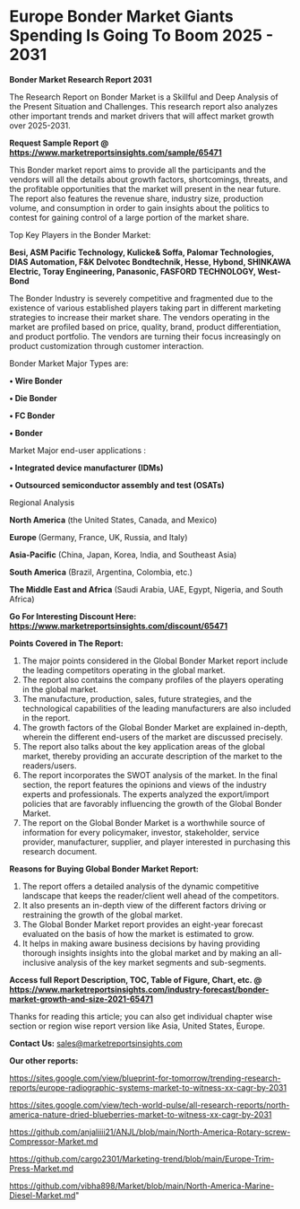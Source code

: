 # Europe Bonder Market Giants Spending Is Going To Boom 2025 - 2031

<strong>Bonder Market Research Report 2031</strong>

The Research Report on Bonder Market is a Skillful and Deep Analysis of the Present Situation and Challenges. This research report also analyzes other important trends and market drivers that will affect market growth over 2025-2031.

<strong>Request Sample Report @ <a href=https://www.marketreportsinsights.com/sample/65471>https://www.marketreportsinsights.com/sample/65471</a></strong>

This Bonder market report aims to provide all the participants and the vendors will all the details about growth factors, shortcomings, threats, and the profitable opportunities that the market will present in the near future. The report also features the revenue share, industry size, production volume, and consumption in order to gain insights about the politics to contest for gaining control of a large portion of the market share.

Top Key Players in the Bonder Market:

<strong>Besi, ASM Pacific Technology, Kulicke& Soffa, Palomar Technologies, DIAS Automation, F&K Delvotec Bondtechnik, Hesse, Hybond, SHINKAWA Electric, Toray Engineering, Panasonic, FASFORD TECHNOLOGY, West-Bond</strong>

The Bonder Industry is severely competitive and fragmented due to the existence of various established players taking part in different marketing strategies to increase their market share. The vendors operating in the market are profiled based on price, quality, brand, product differentiation, and product portfolio. The vendors are turning their focus increasingly on product customization through customer interaction.

Bonder Market Major Types are:

<strong>• Wire Bonder

• Die Bonder

• FC Bonder

• Bonder</strong>

Market Major end-user applications :

<strong>• Integrated device manufacturer (IDMs)

• Outsourced semiconductor assembly and test (OSATs)</strong>

Regional Analysis

</u><strong><b>North America</b></strong> (the United States, Canada, and Mexico)

<strong><b>Europe </b></strong>(Germany, France, UK, Russia, and Italy)

<strong><b>Asia-Pacific</b></strong> (China, Japan, Korea, India, and Southeast Asia)

<strong><b>South America</b></strong> (Brazil, Argentina, Colombia, etc.)

<strong><b>The Middle East and Africa</b></strong> (Saudi Arabia, UAE, Egypt, Nigeria, and South Africa)

<strong>Go For Interesting Discount Here: <a href=https://www.marketreportsinsights.com/discount/65471>https://www.marketreportsinsights.com/discount/65471</a></strong>

<strong>Points Covered in The Report:</strong>
<ol>
  <li>The major points considered in the Global Bonder Market report include the leading competitors operating in the global market.</li>
  <li>The report also contains the company profiles of the players operating in the global market.</li>
  <li>The manufacture, production, sales, future strategies, and the technological capabilities of the leading manufacturers are also included in the report.</li>
  <li>The growth factors of the Global Bonder Market are explained in-depth, wherein the different end-users of the market are discussed precisely.</li>
  <li>The report also talks about the key application areas of the global market, thereby providing an accurate description of the market to the readers/users.</li>
  <li>The report incorporates the SWOT analysis of the market. In the final section, the report features the opinions and views of the industry experts and professionals. The experts analyzed the export/import policies that are favorably influencing the growth of the Global Bonder Market.</li>
  <li>The report on the Global Bonder Market is a worthwhile source of information for every policymaker, investor, stakeholder, service provider, manufacturer, supplier, and player interested in purchasing this research document.</li>
</ol>
<strong>Reasons for Buying Global Bonder Market Report:</strong>

<ol>
  <li>The report offers a detailed analysis of the dynamic competitive landscape that keeps the reader/client well ahead of the competitors.</li>
  <li>It also presents an in-depth view of the different factors driving or restraining the growth of the global market.</li>
  <li>The Global Bonder Market report provides an eight-year forecast evaluated on the basis of how the market is estimated to grow.</li>
  <li>It helps in making aware business decisions by having providing thorough insights insights into the global market and by making an all-inclusive analysis of the key market segments and sub-segments.</li>
</ol>
<strong>Access full Report Description, TOC, Table of Figure, Chart, etc. @ <a href=https://www.marketreportsinsights.com/industry-forecast/bonder-market-growth-and-size-2021-65471>https://www.marketreportsinsights.com/industry-forecast/bonder-market-growth-and-size-2021-65471</a></strong>


Thanks for reading this article; you can also get individual chapter wise section or region wise report version like Asia, United States, Europe.

<strong>Contact Us:</strong>
sales@marketreportsinsights.com

<strong>Our other reports:</strong>

<a href=https://sites.google.com/view/blueprint-for-tomorrow/trending-research-reports/europe-radiographic-systems-market-to-witness-xx-cagr-by-2031>https://sites.google.com/view/blueprint-for-tomorrow/trending-research-reports/europe-radiographic-systems-market-to-witness-xx-cagr-by-2031</a>

<a href=https://sites.google.com/view/tech-world-pulse/all-research-reports/north-america-nature-dried-blueberries-market-to-witness-xx-cagr-by-2031>https://sites.google.com/view/tech-world-pulse/all-research-reports/north-america-nature-dried-blueberries-market-to-witness-xx-cagr-by-2031</a>

<a href=https://github.com/anjaliiii21/ANJL/blob/main/North-America-Rotary-screw-Compressor-Market.md>https://github.com/anjaliiii21/ANJL/blob/main/North-America-Rotary-screw-Compressor-Market.md</a>

<a href=https://github.com/cargo2301/Marketing-trend/blob/main/Europe-Trim-Press-Market.md>https://github.com/cargo2301/Marketing-trend/blob/main/Europe-Trim-Press-Market.md</a>

<a href=https://github.com/vibha898/Market/blob/main/North-America-Marine-Diesel-Market.md>https://github.com/vibha898/Market/blob/main/North-America-Marine-Diesel-Market.md</a>"

